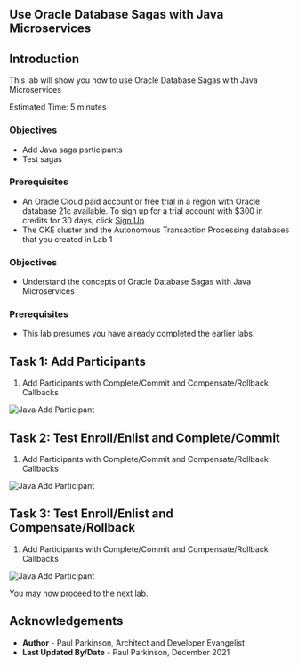 ## Use Oracle Database Sagas with Java Microservices

## Introduction

This lab will show you how to use Oracle Database Sagas with Java Microservices

Estimated Time:  5 minutes



### Objectives

-   Add Java saga participants
-   Test sagas 

### Prerequisites

* An Oracle Cloud paid account or free trial in a region with Oracle database 21c available. To sign up for a trial account with $300 in credits for 30 days, click [Sign Up](http://oracle.com/cloud/free).
* The OKE cluster and the Autonomous Transaction Processing databases that you created in Lab 1

### Objectives

-   Understand the concepts of Oracle Database Sagas with Java Microservices

### Prerequisites

- This lab presumes you have already completed the earlier labs.

## Task 1: Add Participants

1.    Add Participants with Complete/Commit and Compensate/Rollback Callbacks

   ![Java Add Participant](./images/annotationtrace.png " ")


## Task 2: Test Enroll/Enlist and Complete/Commit

1.    Add Participants with Complete/Commit and Compensate/Rollback Callbacks

   ![Java Add Participant](./images/annotationtrace.png " ")


## Task 3: Test Enroll/Enlist and Compensate/Rollback

1.    Add Participants with Complete/Commit and Compensate/Rollback Callbacks

   ![Java Add Participant](./images/annotationtrace.png " ")


You may now proceed to the next lab.

## Acknowledgements
* **Author** - Paul Parkinson, Architect and Developer Evangelist
* **Last Updated By/Date** - Paul Parkinson, December 2021
